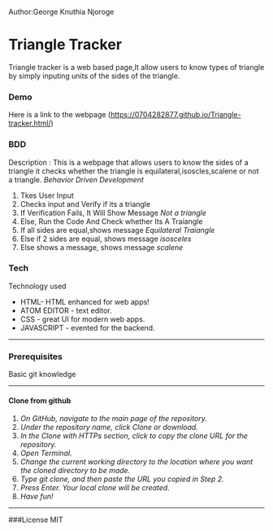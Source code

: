 Author:George Knuthia Njoroge

# Triangle Tracker
Triangle tracker is a web based page,It allow users to know types of triangle by simply inputing units of the sides of the triangle.

### Demo
Here is a link to the webpage (https://0704282877.github.io/Triangle-tracker.html/)
### BDD
Description : This is a webpage that allows users to know the sides of a triangle it checks whether the triangle is equilateral,isoscles,scalene or not a triangle.
*Behavior Driven Development*
1. Tkes User Input
2. Checks input and Verify if its a triangle
3. If  Verification Fails, It Will Show Message _Not a triangle_
4. Else, Run the Code And Check whether Its A Traiangle
5. If all sides are equal,shows message _Equilateral Traiangle_
6. Else if 2 sides are equal, shows message _isosceles_
7. Else shows a message, shows message _scalene_
### Tech
Technology used

* HTML- HTML enhanced for web apps!
* ATOM EDITOR - text editor.
* CSS - great UI for modern web apps.
* JAVASCRIPT - evented  for the backend.
--------
### Prerequisites

Basic git knowledge

--------

#### Clone from github
1. _On GitHub, navigate to the main page of the repository._
2. _Under the repository name, click Clone or download._
3. _In the Clone with HTTPs section, click  to copy the clone URL for the repository._
4. _Open Terminal._
5. _Change the current working directory to the location where you want the cloned directory to be made._
6. _Type git clone, and then paste the URL you copied in Step 2._
7. _Press Enter. Your local clone will be created._
8. _Have fun!_

----
###License
MIT
